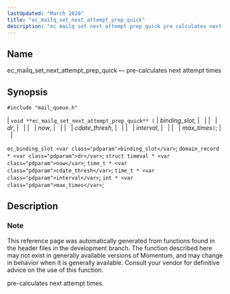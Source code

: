 ```yaml
---
lastUpdated: "March 2020"
title: "ec_mailq_set_next_attempt_prep_quick"
description: "ec mailq set next attempt prep quick pre calculates next attempt times void ec mailq set next attempt prep quick binding slot dr now cdate thresh interval max times ec binding slot binding slot domain record dr struct timeval now time t cdate thresh time t interval int max times..."
---
```


<a name="apis.ec_mailq_set_next_attempt_prep_quick"></a> 
## Name

ec_mailq_set_next_attempt_prep_quick — pre-calculates next attempt times

## Synopsis

`#include "mail_queue.h"`

| `void **ec_mailq_set_next_attempt_prep_quick** (` | <var class="pdparam">binding_slot</var>, |   |
|   | <var class="pdparam">dr</var>, |   |
|   | <var class="pdparam">now</var>, |   |
|   | <var class="pdparam">cdate_thresh</var>, |   |
|   | <var class="pdparam">interval</var>, |   |
|   | <var class="pdparam">max_times</var>`)`; |   |

`ec_binding_slot <var class="pdparam">binding_slot</var>`;
`domain_record * <var class="pdparam">dr</var>`;
`struct timeval * <var class="pdparam">now</var>`;
`time_t * <var class="pdparam">cdate_thresh</var>`;
`time_t * <var class="pdparam">interval</var>`;
`int * <var class="pdparam">max_times</var>`;<a name="idp54499888"></a> 
## Description

### Note

This reference page was automatically generated from functions found in the header files in the development branch. The function described here may not exist in generally available versions of Momentum, and may change in behavior when it is generally available. Consult your vendor for definitive advice on the use of this function.

pre-calculates next attempt times.